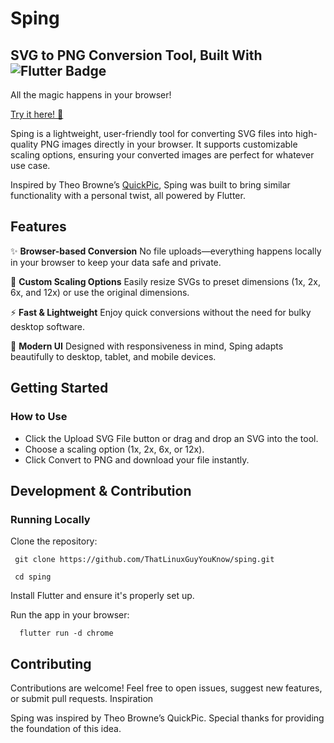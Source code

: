 # Sping
## SVG to PNG Conversion Tool, Built With <img alt="Flutter Badge" src="https://img.shields.io/badge/Flutter-0000FF.svg?&style=for-the-badge&logo=Flutter&logoColor=white" />

All the magic happens in your browser!

[Try it here! 🚀](https://sping.netlify.app)

Sping is a lightweight, user-friendly tool for converting SVG files into high-quality PNG images directly in your browser. It supports customizable scaling options, ensuring your converted images are perfect for whatever use case.

Inspired by Theo Browne’s [QuickPic]((https://github.com/t3dotgg/quickpic)), Sping was built to bring similar functionality with a personal twist, all powered by Flutter.

## Features

✨ **Browser-based Conversion**
No file uploads—everything happens locally in your browser to keep your data safe and private.

📏 **Custom Scaling Options**
Easily resize SVGs to preset dimensions (1x, 2x, 6x, and 12x) or use the original dimensions.

⚡ **Fast & Lightweight**
Enjoy quick conversions without the need for bulky desktop software.

🎨 **Modern UI**
Designed with responsiveness in mind, Sping adapts beautifully to desktop, tablet, and mobile devices.

## Getting Started

### How to Use

- Click the Upload SVG File button or drag and drop an SVG into the tool.
- Choose a scaling option (1x, 2x, 6x, or 12x).
- Click Convert to PNG and download your file instantly.



## Development & Contribution

### Running Locally

Clone the repository:
```
 git clone https://github.com/ThatLinuxGuyYouKnow/sping.git
```

```
 cd sping
```

Install Flutter and ensure it's properly set up.

Run the app in your browser:
```
  flutter run -d chrome
```

## Contributing

Contributions are welcome! Feel free to open issues, suggest new features, or submit pull requests.
Inspiration

Sping was inspired by Theo Browne’s QuickPic. Special thanks for providing the foundation of this idea.
